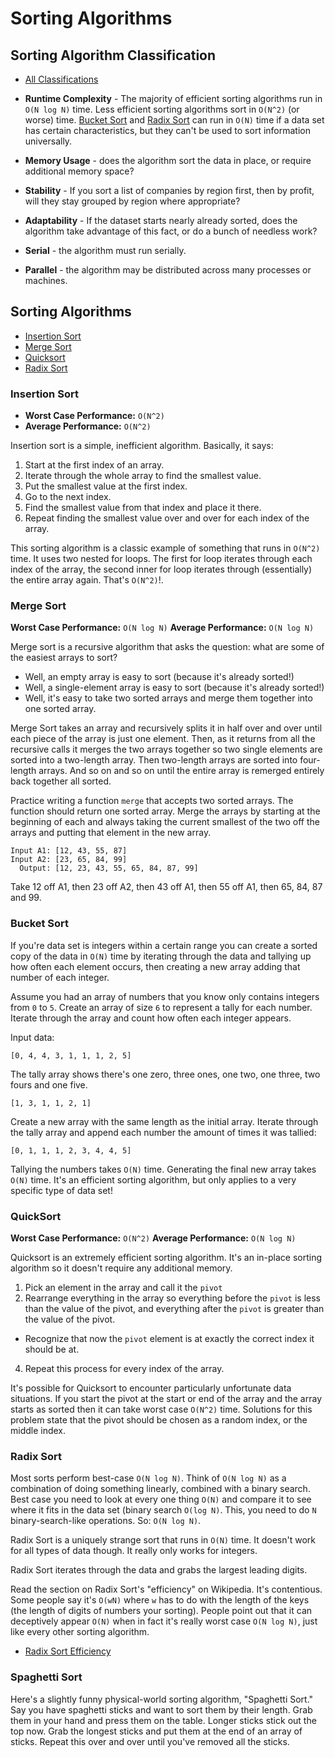 # Sorting Algorithms

## Sorting Algorithm Classification
* [All Classifications](https://en.wikipedia.org/wiki/Sorting_algorithm#Classification)

* **Runtime Complexity** - The majority of efficient sorting algorithms run in
  `O(N log N)` time. Less efficient sorting algorithms sort in `O(N^2)` (or
  worse) time.
  [Bucket Sort](https://en.wikipedia.org/wiki/Bucket_sort) and
  [Radix Sort](https://en.wikipedia.org/wiki/Radix_sort)
  can run in `O(N)` time if a data set has certain characteristics, but they
  can't be used to sort information universally.
* **Memory Usage** - does the algorithm sort the data in place, or require
  additional memory space?
* **Stability** - If you sort a list of companies by region first, then by
  profit, will they stay grouped by region where appropriate?
* **Adaptability** - If the dataset starts nearly already sorted, does the
  algorithm take advantage of this fact, or do a bunch of needless work?
* **Serial** - the algorithm must run serially.
* **Parallel** - the algorithm may be distributed across many processes or
  machines.

## Sorting Algorithms
* [Insertion Sort](https://en.wikipedia.org/wiki/Insertion_sort)
* [Merge Sort](https://en.wikipedia.org/wiki/Merge_sort)
* [Quicksort](https://en.wikipedia.org/wiki/Quicksort)
* [Radix Sort](https://en.wikipedia.org/wiki/Radix_sort)

### Insertion Sort
* **Worst Case Performance:** `O(N^2)`
* **Average Performance:** `O(N^2)`

Insertion sort is a simple, inefficient algorithm. Basically, it says:

1. Start at the first index of an array.
2. Iterate through the whole array to find the smallest value.
3. Put the smallest value at the first index.
4. Go to the next index.
5. Find the smallest value from that index and place it there.
6. Repeat finding the smallest value over and over for each index of the array.

This sorting algorithm is a classic example of something that runs in `O(N^2)`
time. It uses two nested for loops. The first for loop iterates through each
index of the array, the second inner for loop iterates through (essentially)
the entire array again. That's `O(N^2)`!.

### Merge Sort
**Worst Case Performance:** `O(N log N)`
**Average Performance:** `O(N log N)`

Merge sort is a recursive algorithm that asks the question: what are some of
the easiest arrays to sort?

* Well, an empty array is easy to sort (because it's already sorted!)
* Well, a single-element array is easy to sort (because it's already sorted!)
* Well, it's easy to take two sorted arrays and merge them together into one
  sorted array.

Merge Sort takes an array and recursively splits it in half over and over until
each piece of the array is just one element. Then, as it returns from all the
recursive calls it merges the two arrays together so two single elements are
sorted into a two-length array. Then two-length arrays are sorted into
four-length arrays. And so on and so on until the entire array is remerged
entirely back together all sorted.

Practice writing a function `merge` that accepts two sorted arrays. The
function should return one sorted array. Merge the arrays by starting at
the beginning of each and always taking the current smallest of the two off the
arrays and putting that element in the new array.

```
Input A1: [12, 43, 55, 87]
Input A2: [23, 65, 84, 99]
  Output: [12, 23, 43, 55, 65, 84, 87, 99]
```

Take 12 off A1, then 23 off A2, then 43 off A1, then 55 off A1, then 65, 84, 87
and 99.

### Bucket Sort
If you're data set is integers within a certain range you can create a sorted
copy of the data in `O(N)` time by iterating through the data and tallying up
how often each element occurs, then creating a new array adding that number
of each integer.

Assume you had an array of numbers that you know only contains integers from
`0` to `5`. Create an array of size `6` to represent a tally for each number.
Iterate through the array and count how often each integer appears.

Input data:

```
[0, 4, 4, 3, 1, 1, 1, 2, 5]
```

The tally array shows there's one zero, three ones, one two, one three, two
fours and one five.

```
[1, 3, 1, 1, 2, 1]
```

Create a new array with the same length as the initial array. Iterate through
the tally array and append each number the amount of times it was tallied:

```
[0, 1, 1, 1, 2, 3, 4, 4, 5]
```

Tallying the numbers takes `O(N)` time. Generating the final new array takes
`O(N)` time. It's an efficient sorting algorithm, but only applies to a very
specific type of data set!

### QuickSort
**Worst Case Performance:** `O(N^2)`
**Average Performance:** `O(N log N)`

Quicksort is an extremely efficient sorting algorithm. It's an in-place sorting
algorithm so it doesn't require any additional memory.

1. Pick an element in the array and call it the `pivot`
2. Rearrange everything in the array so everything before the `pivot` is less
   than the value of the pivot, and everything after the `pivot` is greater
   than the value of the pivot.
  * Recognize that now the `pivot` element is at exactly the correct index it
    should be at.
4. Repeat this process for every index of the array.

It's possible for Quicksort to encounter particularly unfortunate data
situations. If you start the pivot at the start or end of the array and the
array starts as sorted then it can take worst case `O(N^2)` time. Solutions for
this problem state that the pivot should be chosen as a random index, or the
middle index.

### Radix Sort
Most sorts perform best-case `O(N log N)`. Think of `O(N log N)` as
a combination of doing something linearly, combined with a binary search. Best
case you need to look at every one thing `O(N)` and compare it to see where it
fits in the data set (binary search `O(log N)`. This, you need to do `N`
binary-search-like operations. So: `O(N log N)`.

Radix Sort is a uniquely strange sort that runs in `O(N)` time. It doesn't work
for all types of data though. It really only works for integers.

Radix Sort iterates through the data and grabs the largest leading digits.

Read the section on Radix Sort's "efficiency" on Wikipedia. It's contentious.
Some people say it's `O(wN)` where `w` has to do with the length of the keys
(the length of digits of numbers your sorting). People point out that it can
deceptively appear `O(N)` when in fact it's really worst case `O(N log N)`,
just like every other sorting algorithm.

* [Radix Sort Efficiency](https://en.wikipedia.org/wiki/Radix_sort#Efficiency)

### Spaghetti Sort
Here's a slightly funny physical-world sorting algorithm, "Spaghetti Sort."
Say you have spaghetti sticks and want to sort them by their length. Grab
them in your hand and press them on the table. Longer sticks stick out the top
now. Grab the longest sticks and put them at the end of an array of sticks.
Repeat this over and over until you've removed all the sticks.
